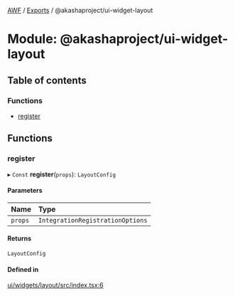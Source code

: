 [AWF](../README.md) / [Exports](../modules.md) / @akashaproject/ui-widget-layout

# Module: @akashaproject/ui-widget-layout

## Table of contents

### Functions

- [register](_akashaproject_ui_widget_layout.md#register)

## Functions

### register

▸ `Const` **register**(`props`): `LayoutConfig`

#### Parameters

| Name | Type |
| :------ | :------ |
| `props` | `IntegrationRegistrationOptions` |

#### Returns

`LayoutConfig`

#### Defined in

[ui/widgets/layout/src/index.tsx:6](https://github.com/AKASHAorg/akasha-world-framework/blob/d41b6a20/ui/widgets/layout/src/index.tsx#L6)
